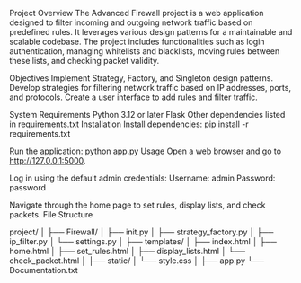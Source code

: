 Project Overview
The Advanced Firewall project is a web application designed to filter incoming and outgoing network traffic based on predefined rules. 
It leverages various design patterns for a maintainable and scalable codebase. 
The project includes functionalities such as login authentication, managing whitelists and blacklists, moving rules between these lists, and checking packet validity.

Objectives
Implement Strategy, Factory, and Singleton design patterns.
Develop strategies for filtering network traffic based on IP addresses, ports, and protocols.
Create a user interface to add rules and filter traffic.

System Requirements
Python 3.12 or later
Flask
Other dependencies listed in requirements.txt
Installation
Install dependencies:
pip install -r
requirements.txt

Run the application:
python app.py
Usage
Open a web browser and go to http://127.0.0.1:5000.

Log in using the default admin credentials:
Username: admin
Password: password

Navigate through the home page to set rules, display lists, and check packets.
File Structure


project/
│
├── Firewall/
│ ├── init.py
│ ├── strategy_factory.py
│ ├── ip_filter.py
│ └── settings.py
│
├── templates/
│ ├── index.html
│ ├── home.html
│ ├── set_rules.html
│ ├── display_lists.html
│ └── check_packet.html
│
├── static/
│ └── style.css
│
├── app.py
└── Documentation.txt
